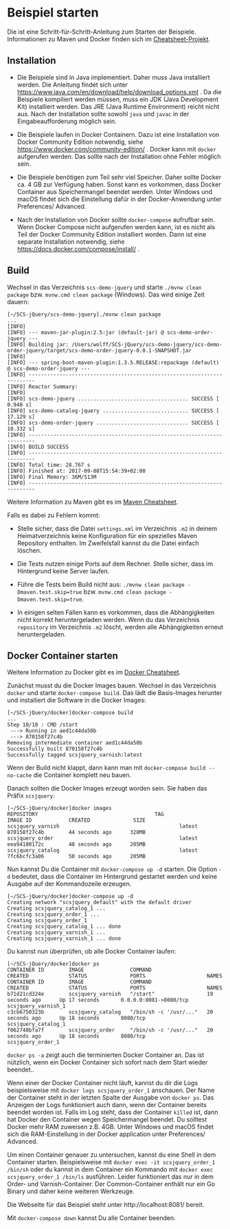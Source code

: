 # Beispiel starten

Die ist eine Schritt-für-Schritt-Anleitung zum Starten der Beispiele.
Informationen zu Maven und Docker finden sich im
[Cheatsheet-Projekt](https://github.com/ewolff/cheatsheets-DE).

## Installation

* Die Beispiele sind in Java implementiert. Daher muss Java
  installiert werden. Die Anleitung findet sich unter
  https://www.java.com/en/download/help/download_options.xml . Da die
  Beispiele kompiliert werden müssen, muss ein JDK (Java Development
  Kit) installiert werden. Das JRE (Java Runtime Environment) reicht
  nicht aus. Nach der Installation sollte sowohl `java` und `javac` in
  der Eingabeaufforderung möglich sein.

* Die Beispiele laufen in Docker Containern. Dazu ist eine
  Installation von Docker Community Edition notwendig, siehe
  https://www.docker.com/community-edition/ . Docker kann mit
  `docker` aufgerufen werden. Das sollte nach der Installation ohne
  Fehler möglich sein.

* Die Beispiele benötigen zum Teil sehr viel Speicher. Daher sollte
  Docker ca. 4 GB zur Verfügung haben. Sonst kann es vorkommen, dass
  Docker Container aus Speichermangel beendet werden. Unter Windows
  und macOS findet sich die Einstellung dafür in der Docker-Anwendung
  unter Preferences/ Advanced.

* Nach der Installation von Docker sollte `docker-compose` aufrufbar
  sein. Wenn Docker Compose nicht aufgerufen werden kann, ist es nicht
  als Teil der Docker Community Edition installiert worden. Dann ist
  eine separate Installation notwendig, siehe
  https://docs.docker.com/compose/install/ .

## Build

Wechsel in das Verzeichnis `scs-demo-jquery` und starte `./mvnw clean
package` bzw. `mvnw.cmd clean package` (Windows). Das wird einige Zeit
dauern:

```
[~/SCS-jQuery/scs-demo-jquery]./mvnw clean package
...
[INFO] 
[INFO] --- maven-jar-plugin:2.5:jar (default-jar) @ scs-demo-order-jquery ---
[INFO] Building jar: /Users/wolff/SCS-jQuery/scs-demo-jquery/scs-demo-order-jquery/target/scs-demo-order-jquery-0.0.1-SNAPSHOT.jar
[INFO] 
[INFO] --- spring-boot-maven-plugin:1.3.5.RELEASE:repackage (default) @ scs-demo-order-jquery ---
[INFO] ------------------------------------------------------------------------
[INFO] Reactor Summary:
[INFO] 
[INFO] scs-demo-jquery .................................... SUCCESS [  0.948 s]
[INFO] scs-demo-catalog-jquery ............................ SUCCESS [ 17.129 s]
[INFO] scs-demo-order-jquery .............................. SUCCESS [ 10.332 s]
[INFO] ------------------------------------------------------------------------
[INFO] BUILD SUCCESS
[INFO] ------------------------------------------------------------------------
[INFO] Total time: 28.767 s
[INFO] Finished at: 2017-09-08T15:54:39+02:00
[INFO] Final Memory: 36M/513M
[INFO] ------------------------------------------------------------------------
```

Weitere Information zu Maven gibt es im
[Maven Cheatsheet](https://github.com/ewolff/cheatsheets-DE/blob/master/MavenCheatSheet.md).

Falls es dabei zu Fehlern kommt:

* Stelle sicher, dass die Datei `settings.xml` im Verzeichnis  `.m2`
in deinem Heimatverzeichnis keine Konfiguration für ein spezielles
Maven Repository enthalten. Im Zweifelsfall kannst du die Datei
einfach löschen.

* Die Tests nutzen einige Ports auf dem Rechner. Stelle sicher, dass
  im Hintergrund keine Server laufen.

* Führe die Tests beim Build nicht aus: `./mvnw clean package
  -Dmaven.test.skip=true` bzw. `mvnw.cmd clean package
  -Dmaven.test.skip=true`.

* In einigen selten Fällen kann es vorkommen, dass die Abhängigkeiten
  nicht korrekt heruntergeladen werden. Wenn du das Verzeichnis
  `repository` im Verzeichnis `.m2` löscht, werden alle Abhängigkeiten
  erneut heruntergeladen.

## Docker Container starten

Weitere Information zu Docker gibt es im
[Docker Cheatsheet](https://github.com/ewolff/cheatsheets-DE/blob/master/DockerCheatSheet.md).

Zunächst musst du die Docker Images bauen. Wechsel in das Verzeichnis 
`docker` und starte `docker-compose build`. Das lädt die Basis-Images
herunter und installiert die Software in die Docker Images:

```
[~/SCS-jQuery/docker]docker-compose build 
...
Step 10/10 : CMD /start
 ---> Running in aed1c44da50b
 ---> 870158f27c4b
Removing intermediate container aed1c44da50b
Successfully built 870158f27c4b
Successfully tagged scsjquery_varnish:latest
```

Wenn der Build nicht klappt, dann kann man mit  `docker-compose build
--no-cache` die Container komplett neu bauen.

Danach sollten die Docker Images erzeugt worden sein. Sie haben das
Präfix `scsjquery`:

```
[~/SCS-jQuery/docker]docker images
REPOSITORY                                      TAG                 IMAGE ID            CREATED              SIZE
scsjquery_varnish                                       latest              870158f27c4b        44 seconds ago      328MB
scsjquery_order                                         latest              eea94180172c        48 seconds ago      205MB
scsjquery_catalog                                       latest              7fc6bcfc3a06        50 seconds ago      205MB
```

Nun kannst Du die Container mit `docker-compose up -d` starten. Die
Option `-d` bedeutet, dass die Container im Hintergrund gestartet
werden und keine Ausgabe auf der Kommandozeile erzeugen.

```
[~/SCS-jQuery/docker]docker-compose up -d
Creating network "scsjquery_default" with the default driver
Creating scsjquery_catalog_1 ... 
Creating scsjquery_order_1 ... 
Creating scsjquery_order_1
Creating scsjquery_catalog_1 ... done
Creating scsjquery_varnish_1 ... 
Creating scsjquery_varnish_1 ... done
```

Du kannst nun überprüfen, ob alle Docker Container laufen:

```
[~/SCS-jQuery/docker]docker ps
CONTAINER ID        IMAGE               COMMAND                  CREATED             STATUS              PORTS                    NAMES
CONTAINER ID        IMAGE               COMMAND                  CREATED             STATUS              PORTS                    NAMES
b71d21cd324e        scsjquery_varnish   "/start"                 19 seconds ago      Up 17 seconds       0.0.0.0:8081->8080/tcp   scsjquery_varnish_1
c3cb6750323b        scsjquery_catalog   "/bin/sh -c '/usr/..."   20 seconds ago      Up 18 seconds       8080/tcp                 scsjquery_catalog_1
f062748bfa7f        scsjquery_order     "/bin/sh -c '/usr/..."   20 seconds ago      Up 18 seconds       8080/tcp                 scsjquery_order_1
```

`docker ps -a`  zeigt auch die terminierten Docker Container an. Das
ist nützlich, wenn ein Docker Container sich sofort nach dem Start
wieder beendet..

Wenn einer der Docker Container nicht läuft, kannst du dir die Logs
beispielsweise mit `docker logs scsjquery_order_1` anschauen. Der Name
der Container steht in der letzten Spalte der Ausgabe von `docker
ps`. Das Anzeigen der Logs funktioniert auch dann, wenn der Container
bereits beendet worden ist. Falls im Log steht, dass der Container
`killed` ist, dann hat Docker den Container wegen Speichermangel
beendet. Du solltest Docker mehr RAM zuweisen z.B. 4GB. Unter Windows
und macOS findet sich die RAM-Einstellung in der Docker application
unter Preferences/ Advanced.

Um einen Container genauer zu untersuchen, kannst du eine Shell in dem
Container starten. Beispielsweise mit `docker exec -it
scsjquery_order_1 /bin/sh` oder du kannst in dem Container ein
Kommando mit `docker exec  scsjquery_order_1 /bin/ls` ausführen.
Leider funktioniert das nur in dem Order- und Varnish-Container. Der
Common-Container enthält nur ein Go Binary und daher keine weiteren
Werkzeuge.

Die Webseite für das Beispiel steht unter http://localhost:8081/ bereit.

Mit `docker-compose down` kannst Du alle Container beenden.

